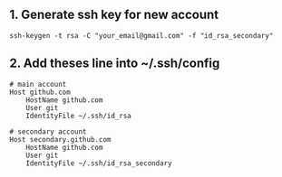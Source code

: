 ## 1. Generate ssh key for new account
```
ssh-keygen -t rsa -C "your_email@gmail.com" -f "id_rsa_secondary"
```

## 2. Add theses line into ~/.ssh/config

```
# main account
Host github.com
	HostName github.com
	User git
	IdentityFile ~/.ssh/id_rsa

# secondary account
Host secondary.github.com
	HostName github.com
	User git
	IdentityFile ~/.ssh/id_rsa_secondary
```
